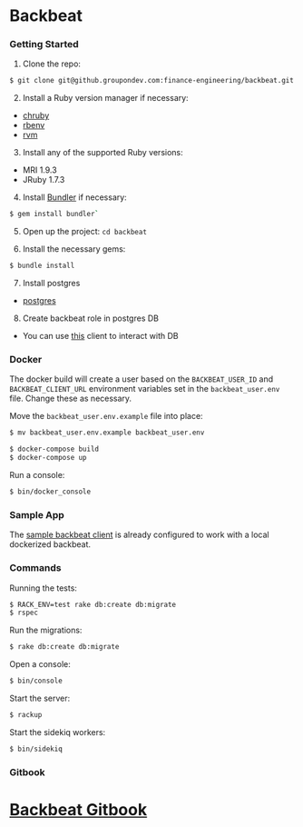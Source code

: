 # Backbeat

### Getting Started

1. Clone the repo:

  ```bash
  $ git clone git@github.groupondev.com:finance-engineering/backbeat.git
  ```

2. Install a Ruby version manager if necessary:
  - [chruby](https://github.com/postmodern/chruby#install)
  - [rbenv](https://github.com/sstephenson/rbenv/#installation)
  - [rvm](https://rvm.io/rvm/install/)

3. Install any of the supported Ruby versions:
  - MRI 1.9.3
  - JRuby 1.7.3

4. Install [Bundler](http://gembundler.com/) if necessary:

  ```bash
  $ gem install bundler`
  ```

5. Open up the project: `cd backbeat`

6. Install the necessary gems:

  ```bash
$ bundle install
  ```

7. Install postgres
  - [postgres](http://www.postgresql.org/download/macosx/)

8. Create backbeat role in postgres DB
  - You can use [this](http://www.postgresql.org/ftp/pgadmin3/release/v1.20.0/osx/) client to interact with DB

### Docker

The docker build will create a user based on the `BACKBEAT_USER_ID` and `BACKBEAT_CLIENT_URL`
environment variables set in the `backbeat_user.env` file. Change these as necessary.

Move the `backbeat_user.env.example` file into place:

```bash
$ mv backbeat_user.env.example backbeat_user.env
```

```bash
$ docker-compose build
$ docker-compose up
```

Run a console:

```bash
$ bin/docker_console
```

### Sample App

The [sample backbeat client](https://github.groupondev.com/c-kbuchanan/backbeat_sample_ruby)
is already configured to work with a local dockerized backbeat.

### Commands

Running the tests:

```bash
$ RACK_ENV=test rake db:create db:migrate
$ rspec
```

Run the migrations:

```bash
$ rake db:create db:migrate
```

Open a console:

```bash
$ bin/console
```

Start the server:

```bash
$ rackup
```

Start the sidekiq workers:

```bash
$ bin/sidekiq
```

### Gitbook
[Backbeat Gitbook](https://github.groupondev.com/pages/finance-engineering/html/index.html)
=======
